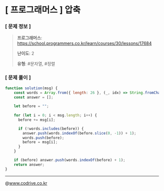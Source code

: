 # [ 프로그래머스 ] 압축

### [ 문제 정보 ]
> **프로그래머스**: https://school.programmers.co.kr/learn/courses/30/lessons/17684
> 
> **난이도**: 2
>
> **유형**: #문자열, #정렬


### [ 문제 풀이 ]
```JavaScript
function solution(msg) {
    const words = Array.from({ length: 26 }, (_, idx) => String.fromCharCode(idx + 65));
    const answer = [];
    
    let before = "";
    
    for (let i = 0; i < msg.length; i++) {
      before += msg[i];

      if (!words.includes(before)) {
        answer.push(words.indexOf(before.slice(0, -1)) + 1);
        words.push(before);
        before = msg[i];
      }
    }

    if (before) answer.push(words.indexOf(before) + 1);
    return answer;
}
```


---
@www.codrive.co.kr